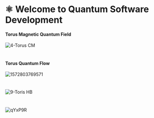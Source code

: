 #  ⚛︎ Welcome to Quantum Software Development

#### Torus Magnetic Quantum Field

![4-Torus CM](https://github.com/Quantum-Software-Development/.github/assets/113218619/efd1e779-d915-4a9f-b81b-fa182a9c8dd4)

#

#### Torus Quantum Flow

![1572803769571](https://github.com/Quantum-Software-Development/.github/assets/113218619/54df5887-5445-4698-931f-c9c0a957df96)

#

![9-Toris   HB](https://github.com/Quantum-Software-Development/.github/assets/113218619/a004457a-6436-48f1-9d17-644f0247147d)

#

![qYxP9R](https://github.com/Quantum-Software-Development/.github/assets/113218619/4cf1906c-8ae3-4731-91c8-8c4a9409778a)



